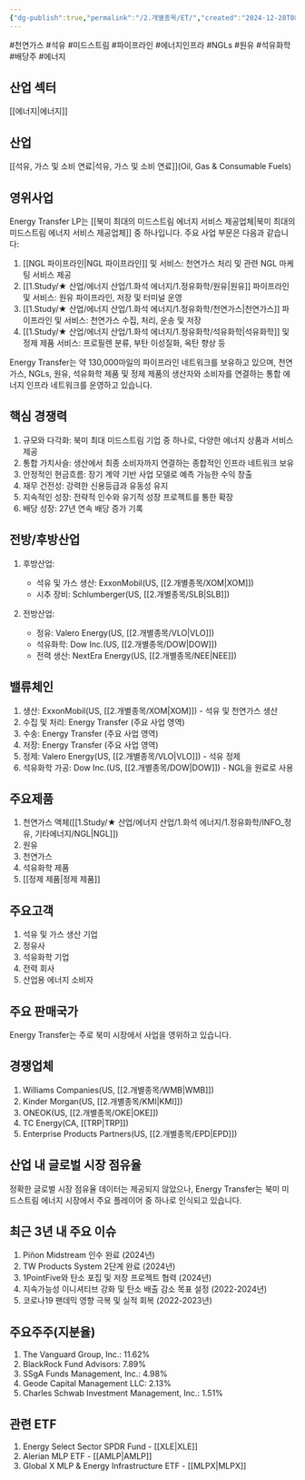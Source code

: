 ```yaml
---
{"dg-publish":true,"permalink":"/2.개별종목/ET/","created":"2024-12-28T08:19:01.007+09:00","updated":"2025-06-03T20:05:58.967+09:00"}
---
```


#천연가스 #석유 #미드스트림 #파이프라인 #에너지인프라 #NGLs #원유 #석유화학 #배당주 #에너지

## 산업 섹터

[[에너지\|에너지]]

## 산업

[[석유, 가스 및 소비 연료\|석유, 가스 및 소비 연료]](Oil, Gas & Consumable Fuels)

## 영위사업

Energy Transfer LP는 [[북미 최대의 미드스트림 에너지 서비스 제공업체\|북미 최대의 미드스트림 에너지 서비스 제공업체]] 중 하나입니다. 주요 사업 부문은 다음과 같습니다:

1. [[NGL 파이프라인\|NGL 파이프라인]] 및 서비스: 천연가스 처리 및 관련 NGL 마케팅 서비스 제공
2. [[1.Study/★ 산업/에너지 산업/1.화석 에너지/1.정유화학/원유\|원유]] 파이프라인 및 서비스: 원유 파이프라인, 저장 및 터미널 운영
3. [[1.Study/★ 산업/에너지 산업/1.화석 에너지/1.정유화학/천연가스\|천연가스]] 파이프라인 및 서비스: 천연가스 수집, 처리, 운송 및 저장
4. [[1.Study/★ 산업/에너지 산업/1.화석 에너지/1.정유화학/석유화학\|석유화학]] 및 정제 제품 서비스: 프로필렌 분류, 부탄 이성질화, 옥탄 향상 등

Energy Transfer는 약 130,000마일의 파이프라인 네트워크를 보유하고 있으며, 천연가스, NGLs, 원유, 석유화학 제품 및 정제 제품의 생산자와 소비자를 연결하는 통합 에너지 인프라 네트워크를 운영하고 있습니다.

## 핵심 경쟁력

1. 규모와 다각화: 북미 최대 미드스트림 기업 중 하나로, 다양한 에너지 상품과 서비스 제공
2. 통합 가치사슬: 생산에서 최종 소비자까지 연결하는 종합적인 인프라 네트워크 보유
3. 안정적인 현금흐름: 장기 계약 기반 사업 모델로 예측 가능한 수익 창출
4. 재무 건전성: 강력한 신용등급과 유동성 유지
5. 지속적인 성장: 전략적 인수와 유기적 성장 프로젝트를 통한 확장
6. 배당 성장: 27년 연속 배당 증가 기록

## 전방/후방산업

1. 후방산업:
    
    - 석유 및 가스 생산: ExxonMobil(US, [[2.개별종목/XOM\|XOM]])
    - 시추 장비: Schlumberger(US, [[2.개별종목/SLB\|SLB]])
    
2. 전방산업:
    
    - 정유: Valero Energy(US, [[2.개별종목/VLO\|VLO]])
    - 석유화학: Dow Inc.(US, [[2.개별종목/DOW\|DOW]])
    - 전력 생산: NextEra Energy(US, [[2.개별종목/NEE\|NEE]])
    

## 밸류체인

1. 생산: ExxonMobil(US, [[2.개별종목/XOM\|XOM]]) - 석유 및 천연가스 생산
2. 수집 및 처리: Energy Transfer (주요 사업 영역)
3. 수송: Energy Transfer (주요 사업 영역)
4. 저장: Energy Transfer (주요 사업 영역)
5. 정제: Valero Energy(US, [[2.개별종목/VLO\|VLO]]) - 석유 정제
6. 석유화학 가공: Dow Inc.(US, [[2.개별종목/DOW\|DOW]]) - NGL을 원료로 사용

## 주요제품

1. 천연가스 액체([[1.Study/★ 산업/에너지 산업/1.화석 에너지/1.정유화학/INFO_정유, 기타에너지/NGL\|NGL]])
2. 원유
3. 천연가스
4. 석유화학 제품
5. [[정제 제품\|정제 제품]]

## 주요고객

1. 석유 및 가스 생산 기업
2. 정유사
3. 석유화학 기업
4. 전력 회사
5. 산업용 에너지 소비자

## 주요 판매국가

Energy Transfer는 주로 북미 시장에서 사업을 영위하고 있습니다.

## 경쟁업체

1. Williams Companies(US, [[2.개별종목/WMB\|WMB]])
2. Kinder Morgan(US, [[2.개별종목/KMI\|KMI]])
3. ONEOK(US, [[2.개별종목/OKE\|OKE]])
4. TC Energy(CA, [[TRP\|TRP]])
5. Enterprise Products Partners(US, [[2.개별종목/EPD\|EPD]])

## 산업 내 글로벌 시장 점유율

정확한 글로벌 시장 점유율 데이터는 제공되지 않았으나, Energy Transfer는 북미 미드스트림 에너지 시장에서 주요 플레이어 중 하나로 인식되고 있습니다.

## 최근 3년 내 주요 이슈

1. Piñon Midstream 인수 완료 (2024년)
2. TW Products System 2단계 완료 (2024년)
3. 1PointFive와 탄소 포집 및 저장 프로젝트 협력 (2024년)
4. 지속가능성 이니셔티브 강화 및 탄소 배출 감소 목표 설정 (2022-2024년)
5. 코로나19 팬데믹 영향 극복 및 실적 회복 (2022-2023년)

## 주요주주(지분율)

1. The Vanguard Group, Inc.: 11.62%
2. BlackRock Fund Advisors: 7.89%
3. SSgA Funds Management, Inc.: 4.98%
4. Geode Capital Management LLC: 2.13%
5. Charles Schwab Investment Management, Inc.: 1.51%

## 관련 ETF

1. Energy Select Sector SPDR Fund - [[XLE\|XLE]]
2. Alerian MLP ETF - [[AMLP\|AMLP]]
3. Global X MLP & Energy Infrastructure ETF - [[MLPX\|MLPX]]